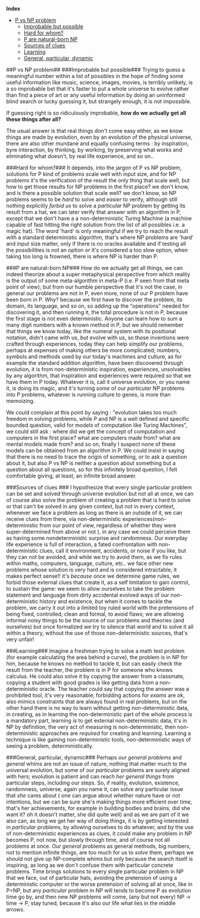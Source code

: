 <!-- START doctoc generated TOC please keep comment here to allow auto update -->
<!-- DON'T EDIT THIS SECTION, INSTEAD RE-RUN doctoc TO UPDATE -->
**Index**

- [P vs NP problem](#p-vs-np-problem)
  - [Improbable but possible](#improbable-but-possible)
  - [Hard for whom?](#hard-for-whom)
  - [P are natural-born NP](#p-are-natural-born-np)
  - [Sources of clues](#sources-of-clues)
  - [Learning](#learning)
  - [General, particular, dynamic](#general-particular-dynamic)

<!-- END doctoc generated TOC please keep comment here to allow auto update -->

##P vs NP problem##
###Improbable but possible###
Trying to guess a meaningful number within a list of possibles in the hope of finding some useful information like music, science, images, movies, is terribly unlikely, is a so improbable bet that it's faster to put a whole universe to evolve rather than find a piece of art or any useful information by doing an uninformed blind search or lucky guessing it, but strangely enough, it is not impossible. 

If guessing right is so ridiculously improbable, **how do we actually get all these things after all?** 

The usual answer is that real things don't come easy either, as we know things are made by evolution, even by an evolution of the physical universe, there are also other mundane and equally confusing terms : by inspiration, byre interaction, by thinking, by working, by preserving what works and eliminating what doesn't, by real life experience, and so on..

###Hard for whom?###
It depends, into the jargon of P vs NP problem, solutions for P kind of problems scale well with input size, and for NP problems it's the verification of the result the only thing that scale well, but how to get those results for NP problems in the first place? we don't know, and is there a possible solution that scale well? we don't know, so NP problems seems to be *hard* to solve and *easier* to verify, although still nothing explicitly *forbid us* to solve a *particular* NP problem by getting its result from a hat, we can later verify that answer with an algorithm in P, except that we don't have a a non-deterministic Turing Machine (a machine capable of fast hitting the right solution from the list of all possibles i.e. a magic hat). The word 'hard' is only meaningful if we try to reach the result with a standard deterministic algorithm, that's where NP problems are 'hard' and input size matter, only if there is no oracles available and if testing all the possibilities is not an option or it's considered a too slow option, when taking too long is frowned, there is where NP is harder than P.

###P are natural-born NP###
How do we actually get all things, we can indeed theorize about a super metaphysical perspective from which reality is the output of some meta-algorithm in meta-P (i.e. P seen from that meta point of view); but from our humble perspective that it's not the case, in general our problems are not in P, even more, none of our P problem have been born in P. Why? because we first have to discover the problem, its domain, its language, and so on, so adding up the "operations" needed for discovering it, and then running it, the total procedure is not in P, because the first stage is not even deterministic.
Anyone can learn how to sum a many digit numbers with a known method in P, but we should remember that things we know today, like the numeral system with its positional notation, didn't came with us, but evolve with us, so those inventions were crafted through experiences, today they can help simplify our problems, perhaps at expenses of making others be more complicated; numbers, symbols and methods used by our today's machines and culture, as for example the standard addition algorithm, have been discovered through evolution, it is from non-deterministic inspiration, experiences, unsolvables by any algorithm, that inspiration and experiences were required so that we have them in P today.  Whatever it is, call it universe evolution, or you name it, is doing its magic, and it's turning *some* of our *particular* NP problems into P problems, whatever is running culture to genes, is more than memoizing. 

We could complain at this point by saying : "evolution takes too much freedom in solving problems, while P and NP is a well defined and specific bounded question, valid for models of computation like Turing Machines", we could still ask : where did we get the concept of computation and computers in the first place? what are computers made from? what are mental models made from? and so on, finally I suspect none of these models can be obtained from an algorithm in P.
We could insist in saying that there is no need to trace the origin of something, or to ask a question about it, but also P vs NP is neither a question about something but a question about all questions, so for this infinitely broad question, I felt comfortable giving, at least, an infinite broad answer.
 
###Sources of clues ###
I hypothesize that every single particular problem can be set and solved through universe evolution but not all at once, we can of course also solve the problem of creating a problem that is hard to solve or that can't be solved in any given context, but not in every context, whenever we face a problem as long as there is an outside of it, we can receive clues from there, via non-deterministic experiences(non-deterministic from our point of view, regardless of whether they were super-determined from above or not ), in any case we could perceive them as having some nondeterministic surprise and randomness. Our everyday life experience is full of interaction, a fated confrontation with non-deterministic clues, call it environment, accidents, or noise if you like, but they can not be avoided, and while we try to avoid them, as we fix rules within maths, computers, language, culture, etc.. we face other new problems whose solution is very hard and is considered intractable, it makes perfect sense!! it's *because* once we determine game rules, we forbid those external clues that create it, as a self limitation to gain control, to sustain the game: we seem to allow ourselves to take the problem statement and language from dirty accidental evolved ways of our non-deterministic history and existence, *but* when it comes to tackle the problem, we carry it out into a limited toy ruled world with the pretensions of being fixed, controlled, clean and formal, to avoid flaws; we are allowing informal noisy things to be the source of our problems and theories (and ourselves) but once formalized we try to silence that world and to solve it all within a theory, without the use of those non-deterministic sources, that's very unfair!

###Learning###
Imagine a freshman trying to solve a math test problem (for example calculating the area behind a curve), the problem is in NP for him, because he knows no method to tackle it, but can easily check the result from the teacher, the problem is in P for someone who knows calculus. He could also solve it by copying the answer from a classmate, copying a student with good grades is like getting data from a non-deterministic oracle. 
The teacher could say that copying the answer was a prohibited tool, it's very reasonable, forbidding actions for *exams* are ok, also mimics constraints that are always found in real problems, but on the other hand there is no way to learn without getting non-deterministic data, in creating, as in learning the non-deterministic part of the whole process is a mandatory part, learning *is* to get external non-deterministic data, it's in NP by definition, the very act of measuring is non-deterministic, then non-deterministic approaches are *required* for creating and learning. Learning a technique is like gaining non-deterministic tools, non-deterministic ways of seeing a problem, deterministically.

###General, particular, dynamic###
Perhaps *our general problems* and *general* whims are not an issue of nature, nothing that matter much to the universal evolution, but some of *our particular* problems are surely aligned with hers; evolution is patient and can reach *her general things* from particular steps, including our steps. So, if reality, evolution, existence, randomness, universe, again you name it, can solve any particular issue that *she* cares about ( one can argue about whether nature have or not intentions, but we can be sure she's making things more efficient over time, that's her achievements, for example in building bodies and brains, did she want it? oh it doesn't matter, she did quite well) and as we are part of it we also can, as long we get her way of doing things, it is by getting interested in *particular* problems, by allowing ourselves to do whatever, and by the use of non-deterministic experiences as clues, it could make any problem in NP becomes P, not now, but slowly through time, and of course not all problems at once.
Our *general* problems as general methods, big numbers, not to mention infinite things, are too much for us to *solve* them, perhaps we should not give up NP-complete whims but only because the search itself is inspiring, as long as we don't confuse them with particular concrete problems.
Time brings solutions to every single particular problem in NP that we face, out of particular hats, avoiding the pretension of using a deterministic computer or the worse pretension of solving all at once, like in P=NP, but any *particular* problem in NP will tends to become P as evolution time go by, and then new NP problems will come, (any but not every) NP → time → P, stay tuned, because it's also our life what lies in the middle arrows.
